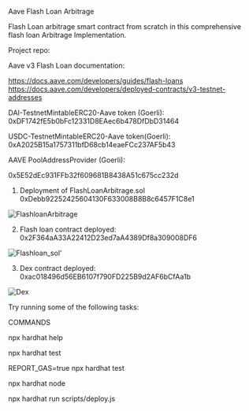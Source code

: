 Aave Flash Loan Arbitrage 

Flash Loan arbitrage smart contract from scratch in this comprehensive flash loan Arbitrage Implementation.

Project repo:


Aave v3 Flash Loan documentation:

https://docs.aave.com/developers/guides/flash-loans https://docs.aave.com/developers/deployed-contracts/v3-testnet-addresses

DAI-TestnetMintableERC20-Aave token (Goerli):
0xDF1742fE5b0bFc12331D8EAec6b478DfDbD31464

USDC-TestnetMintableERC20-Aave token(Goerli):
0xA2025B15a1757311bfD68cb14eaeFCc237AF5b43

AAVE PoolAddressProvider (Goerli):

0x5E52dEc931FFb32f609681B8438A51c675cc232d








1. Deployment of FlashLoanArbitrage.sol
0xDebb92252425604130F633008B8B8c6457F1C8e1





![FlashloanArbitrage](https://user-images.githubusercontent.com/95539182/199681983-9ccd03d5-ac51-481d-82a2-e45d5dede9c7.png)



2. Flash loan contract deployed:  
0x2F364aA33A22412D23ed7aA4389Df8a309008DF6

![Flashloan_sol'](https://user-images.githubusercontent.com/95539182/199683206-2ce2ea68-3d82-4215-9dfe-60076b9b2c8c.png)


3. Dex contract deployed:  
0xac018496d56EB6107f790FD225B9d2AF6bCfAa1b

![Dex](https://user-images.githubusercontent.com/95539182/199683415-07c2b8b1-57da-4a16-a48b-2d4f92c3cc22.png)



Try running some of the following tasks:

COMMANDS

npx hardhat help

npx hardhat test

REPORT_GAS=true npx hardhat test

npx hardhat node

npx hardhat run scripts/deploy.js







